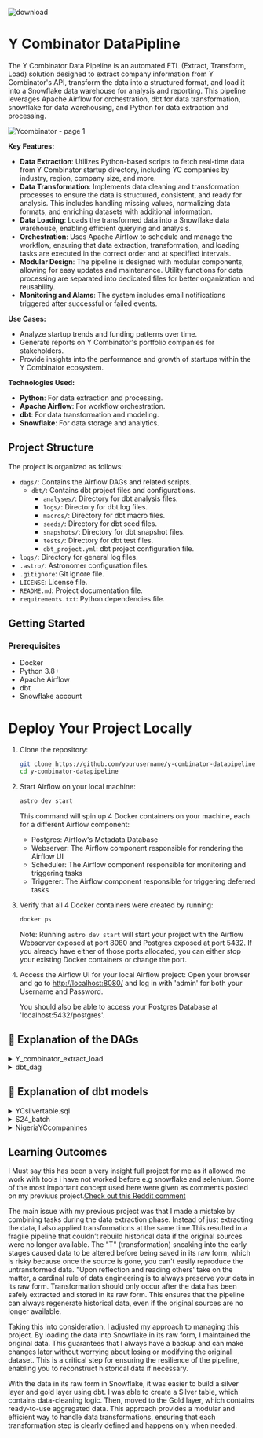 ![download](https://github.com/user-attachments/assets/a90e21d3-d2a3-45fe-980e-d5e92fd53ee5)

Y Combinator DataPipline
========                                    
The Y Combinator Data Pipeline is an automated ETL (Extract, Transform, Load) solution designed to extract company information from Y Combinator's API, transform the data into a structured format, and load it into a Snowflake data warehouse for analysis and reporting. This pipeline leverages Apache Airflow for orchestration, dbt for data transformation, snowflake for data warehousing, and Python for data extraction and processing.


![Ycombinator - page 1](https://github.com/user-attachments/assets/b7ccb650-f923-43cc-80d2-58bc35be1ebb)

**Key Features:**
- **Data Extraction**: Utilizes Python-based scripts to fetch real-time data from Y Combinator startup directory, including YC companies by industry, region, company size, and more.
- **Data Transformation**: Implements data cleaning and transformation processes to ensure the data is structured, consistent, and ready for analysis. This includes handling missing values, normalizing data formats, and enriching datasets with additional information.
- **Data Loading**: Loads the transformed data into a Snowflake data warehouse, enabling efficient querying and analysis.
- **Orchestration**: Uses Apache Airflow to schedule and manage the workflow, ensuring that data extraction, transformation, and loading tasks are executed in the correct order and at specified intervals.
- **Modular Design**: The pipeline is designed with modular components, allowing for easy updates and maintenance. Utility functions for data processing are separated into dedicated files for better organization and reusability.
- **Monitoring and Alams**: The system includes email notifications triggered after successful or failed events.

**Use Cases:**
- Analyze startup trends and funding patterns over time.
- Generate reports on Y Combinator's portfolio companies for stakeholders.
- Provide insights into the performance and growth of startups within the Y Combinator ecosystem.

**Technologies Used:**
- **Python**: For data extraction and processing.
- **Apache Airflow**: For workflow orchestration.
- **dbt**: For data transformation and modeling.
- **Snowflake**: For data storage and analytics.

## Project Structure

The project is organized as follows:

- `dags/`: Contains the Airflow DAGs and related scripts.
  - `dbt/`: Contains dbt project files and configurations.
    - `analyses/`: Directory for dbt analysis files.
    - `logs/`: Directory for dbt log files.
    - `macros/`: Directory for dbt macro files.
    - `seeds/`: Directory for dbt seed files.
    - `snapshots/`: Directory for dbt snapshot files.
    - `tests/`: Directory for dbt test files.
    - `dbt_project.yml`: dbt project configuration file.
- `logs/`: Directory for general log files.
- `.astro/`: Astronomer configuration files.
- `.gitignore`: Git ignore file.
- `LICENSE`: License file.
- `README.md`: Project documentation file.
- `requirements.txt`: Python dependencies file.

## Getting Started

### Prerequisites

- Docker
- Python 3.8+
- Apache Airflow
- dbt
- Snowflake account

Deploy Your Project Locally
===========================

1. Clone the repository:
   ```sh
   git clone https://github.com/yourusername/y-combinator-datapipeline.git
   cd y-combinator-datapipeline
   ```

2. Start Airflow on your local machine:
   ```sh
   astro dev start
   ```

   This command will spin up 4 Docker containers on your machine, each for a different Airflow component:
   - Postgres: Airflow's Metadata Database
   - Webserver: The Airflow component responsible for rendering the Airflow UI
   - Scheduler: The Airflow component responsible for monitoring and triggering tasks
   - Triggerer: The Airflow component responsible for triggering deferred tasks

3. Verify that all 4 Docker containers were created by running:
   ```sh
   docker ps
   ```

   Note: Running `astro dev start` will start your project with the Airflow Webserver exposed at port 8080 and Postgres exposed at port 5432. If you already have either of those ports allocated, you can either stop your existing Docker containers or change the port.

4. Access the Airflow UI for your local Airflow project:
   Open your browser and go to [http://localhost:8080/](http://localhost:8080/) and log in with 'admin' for both your Username and Password.

   You should also be able to access your Postgres Database at 'localhost:5432/postgres'.

## :mag_right: Explanation of the DAGs

<details>
    <summary> Y_combinator_extract_load </summary>
  

This DAG (Directed Acyclic Graph) is designed to extract data from the Y Combinator website and load it into a Snowflake database. Here's a breakdown of what it does:

1. **Scrape Data**: The `scrape_y_combinator` function uses Selenium and Beautiful Soup to scrape company details from the Y Combinator website.
2. **Load Data to Snowflake**: The `copy_to_snowflake` function takes the scraped data and loads it into a Snowflake database.
3. **DAG Definition**: The DAG is defined to run weekly, starting from January 1, 2023. It has two tasks:
   - `Extract_data`: Runs the `run_scraper` function to scrape data.
   - `load_to_snowflake`: Runs the `load_data` function to load the scraped data into Snowflake.
</details>

<details>
 <summary> dbt_dag </summary>
  
This DAG is designed to run dbt (data build tool) models on the data loaded into Snowflake. Here's a breakdown:

1. **Profile Configuration**: Configures the connection to Snowflake using user credentials.
2. **DBT DAG Definition**: Defines a dbt DAG that runs daily, starting from September 10, 2023. It uses the profile configuration to connect to Snowflake and execute dbt models.
</details>


## :mag_right: Explanation of dbt models

<details>
    <summary> YCslivertable.sql </summary>

### YCslivertable SQL Transformation

This SQL code creates a view or table called `YCslivertable` from a source table named `COMPAINES` in the `Y_Combinator` schema. The transformation is done in two steps using Common Table Expressions (CTEs).

## First CTE: `transformation`

This CTE performs the following transformations:

1. Renames the "name" column to "company".
2. Creates a "value_proposition" column from the "Description" column, replacing empty strings with 'Unspecified'.
3. Splits the "Location" column into city, state, and country, using default values when parts are missing.
4. Splits the "tags" column into batch, customer_type, industry, and additional_info.
5. Keeps the original "tags" column as other_info.

## Second CTE: `updated_transformation`

This CTE further refines the data by:

1. Keeping most columns from the first transformation.
2. Modifying the "industry" column:
   - If the industry is 'Travel', it appends 'Leisure and Tourism'.
   - If the industry is 'Engineering', it appends 'Product and Design'.
   - Otherwise, it keeps the original industry value.

## Final SELECT Statement

The final SELECT statement chooses specific columns from the `updated_transformation` CTE to include in the final output.

## Key Points

- This transformation cleans and structures data from the Y Combinator companies database.
- It handles missing or empty values by providing default values like 'Unspecified', 'Remote', or 'World'.
- The code splits compound fields (Location and tags) into separate columns for easier analysis.
- It standardizes some industry names by appending additional information.
</details>

<details>
    <summary> S24_batch</summary>
    This dbt model filters the Y Combinator silver table to include only companies from the S24 batch.

  ### Details
- Selects all columns from `YCslivertable`
- Filters for records where `batch` is 'S24'
  *Note*
- S24 represents the Summer 2024 Y Combinator cohort
  </details>

  
<details>
    <summary> NigeriaYCcompanines</summary>
    This dbt model filters the Y Combinator silver table to include only companies from Nigeria.

  ### Details
- Select all columns from `YCslivertable`
- Filters for records where `batch` is 'Nigeria'
  </details>
## Learning Outcomes
I Must say this has been a very insight full project for me as it allowed me work with tools i have not worked before e.g snowflake and selenium. Some of the most important concept used here were given as comments posted on my previuus project.[Check out this Reddit comment](https://www.reddit.com/r/dataengineering/comments/1fbynu7/comment/lmoe0zx/?context=3)

The main issue with my previous project was that I made a mistake by combining tasks during the data extraction phase. Instead of just extracting the data, I also applied transformations at the same time.This resulted in a fragile pipeline that couldn’t rebuild historical data if the original sources were no longer available. The "T" (transformation) sneaking into the early stages caused data to be altered before being saved in its raw form, which is risky because once the source is gone, you can't easily reproduce the untransformed data. "Upon reflection and reading others' take on the matter, a cardinal rule of data engineering is to always preserve your data in its raw form. Transformation should only occur after the data has been safely extracted and stored in its raw form. This ensures that the pipeline can always regenerate historical data, even if the original sources are no longer available.

Taking this into consideration, I adjusted my approach to managing this project. By loading the data into Snowflake in its raw form, I maintained the original data. This guarantees that I always have a backup and can make changes later without worrying about losing or modifying the original dataset. This is a critical step for ensuring the resilience of the pipeline, enabling you to reconstruct historical data if necessary.

With the data in its raw form in Snowflake, it was easier to build a silver layer and gold layer using dbt. I was able to create a Silver table, which contains data-cleaning logic. Then, moved to the Gold layer, which contains ready-to-use aggregated data. This approach provides a modular and efficient way to handle data transformations, ensuring that each transformation step is clearly defined and happens only when needed.

